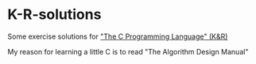 # K-R-solutions
Some exercise solutions for ["The C Programming Language" (K&R)](https://en.wikipedia.org/wiki/The_C_Programming_Language)

My reason for learning a little C is to read "The Algorithm Design Manual"
